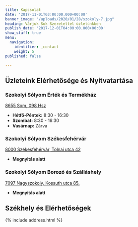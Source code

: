 ```yaml
---
title: Kapcsolat
date: '2017-11-01T03:00:00.000+00:00'
banner_image: "/uploads/2020/01/28/szokoly-7.jpg"
heading: Várjuk Sok Szeretettel üzletünkben
publish_date: '2017-12-01T04:00:00.000+00:00'
show_staff: true
menu:
  navigation:
    identifier: _contact
    weight: 5
published: false

---
```

## Üzleteink Elérhetősége és Nyitvatartása

### Szokolyi Sólyom Érték és Termékház

[8655 Som, 098 Hsz](https://www.google.hu/maps/place/65/@46.7888047,18.1474713,19z)

* **Hétfő-Péntek:** 8:30 - 16:30
* **Szombat:** 8:30 - 16:30
* **Vasárnap:** Zárva

### Szokolyi Sólyom Székesfehérvár

[8000 Székesfehérvár, Tolnai utca 42](https://www.google.hu/maps/place/Sz%C3%A9kesfeh%C3%A9rv%C3%A1r,+Tolnai+u.+42,+8000/@47.1872487,18.4040531,17z/data=!3m1!4b1!4m5!3m4!1s0x4769f7a95632d491:0x9bbbf470ac59684e!8m2!3d47.1872487!4d18.4062418)

* **Megnyitás alatt**

### Szokolyi Sólyom Borozó és Szálláshely

[7097 Nagyszokoly, Kossuth utca 85.](https://www.google.hu/maps/place/Nagyszokoly,+Kossuth+Lajos+u.+85,+7097/@46.7220153,18.206038,17z/data=!3m1!4b1!4m5!3m4!1s0x4769d108449c515d:0xeeeb7fca1c87a27!8m2!3d46.7220153!4d18.2082267)

* **Megnyitás alatt**

## Székhely és Elérhetőségek

{% include address.html %}
